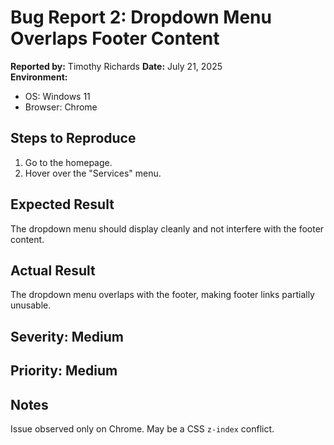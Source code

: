 # Bug Report 2: Dropdown Menu Overlaps Footer Content

**Reported by:** Timothy Richards
**Date:** July 21, 2025  
**Environment:**  
- OS: Windows 11  
- Browser: Chrome  

## Steps to Reproduce
1. Go to the homepage.
2. Hover over the "Services" menu.

## Expected Result
The dropdown menu should display cleanly and not interfere with the footer content.

## Actual Result
The dropdown menu overlaps with the footer, making footer links partially unusable.

## Severity: Medium  
## Priority: Medium  

## Notes
Issue observed only on Chrome. May be a CSS `z-index` conflict.
